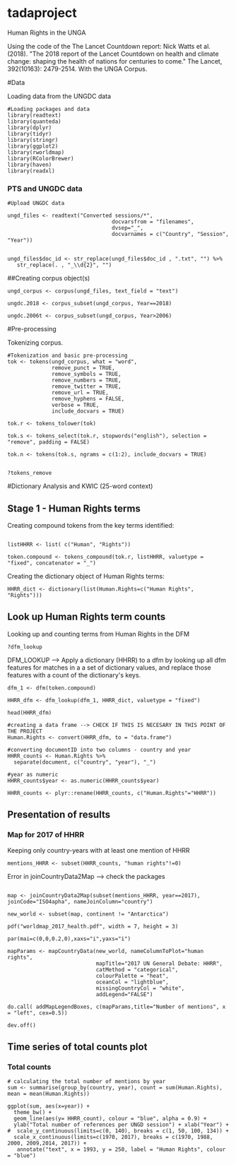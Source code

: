 # tadaproject
Human Rights in the UNGA

Using the code of the  The Lancet Countdown report: Nick Watts et al. (2018). "The 2018 report of the Lancet Countdown on health and climate change: shaping the health of nations for centuries to come." The Lancet, 392(10163): 2479-2514. With the UNGA Corpus.

#Data

Loading data from the UNGDC data


```{r message=FALSE}
#Loading packages and data
library(readtext)
library(quanteda)
library(dplyr)
library(tidyr)
library(stringr)
library(ggplot2)
library(rworldmap)
library(RColorBrewer)
library(haven)
library(readxl)
```

### PTS and UNGDC data
```{r}
#Upload UNGDC data

ungd_files <- readtext("Converted sessions/*", 
                                 docvarsfrom = "filenames", 
                                 dvsep="_", 
                                 docvarnames = c("Country", "Session", "Year"))


ungd_files$doc_id <- str_replace(ungd_files$doc_id , ".txt", "") %>%
   str_replace(. , "_\\d{2}", "")

```


##Creating corpus object(s)
```{r}
ungd_corpus <- corpus(ungd_files, text_field = "text") 

ungdc.2018 <- corpus_subset(ungd_corpus, Year==2018)

ungdc.2006t <- corpus_subset(ungd_corpus, Year>2006)
```


#Pre-processing

Tokenizing corpus.

```{r}
#Tokenization and basic pre-processing
tok <- tokens(ungd_corpus, what = "word",
              remove_punct = TRUE,
              remove_symbols = TRUE,
              remove_numbers = TRUE,
              remove_twitter = TRUE,
              remove_url = TRUE,
              remove_hyphens = FALSE,
              verbose = TRUE, 
              include_docvars = TRUE)
```

```{r}
tok.r <- tokens_tolower(tok)

tok.s <- tokens_select(tok.r, stopwords("english"), selection = "remove", padding = FALSE)

tok.n <- tokens(tok.s, ngrams = c(1:2), include_docvars = TRUE) 
 
```

```{r}
?tokens_remove
```


#Dictionary Analysis and KWIC (25-word context)

## Stage 1 - Human Rights terms

Creating compound tokens from the key terms identified:
 
```{r}

listHHRR <- list( c("Human", "Rights")) 
```
 

```{r}
token.compound <- tokens_compound(tok.r, listHHRR, valuetype = "fixed", concatenator = "_")
```

Creating the dictionary object of Human Rights terms:

```{r}
HHRR_dict <- dictionary(list(Human.Rights=c("Human Rights", "Rights")))
```

## Look up Human Rights term counts

Looking up and counting terms from Human Rights in the DFM

```{r}
?dfm_lookup
```

DFM_LOOKUP --> Apply a dictionary (HHRR) to a dfm by looking up all dfm features for matches in a a set of dictionary values, and replace those features with a count of the dictionary's keys.

```{r}
dfm_1 <- dfm(token.compound)

HHRR_dfm <- dfm_lookup(dfm_1, HHRR_dict, valuetype = "fixed")
```

```{r}
head(HHRR_dfm)
```


```{r}
#creating a data frame --> CHECK IF THIS IS NECESARY IN THIS POINT OF THE PROJECT
Human.Rights <- convert(HHRR_dfm, to = "data.frame")

#converting documentID into two columns - country and year
HHRR_counts <- Human.Rights %>%
  separate(document, c("country", "year"), "_")

#year as numeric
HHRR_counts$year <- as.numeric(HHRR_counts$year)

HHRR_counts <- plyr::rename(HHRR_counts, c("Human.Rights"="HHRR"))
```

## Presentation of results

### Map for 2017 of HHRR

Keeping only country-years with at least one mention of HHRR


```{r}
mentions_HHRR <- subset(HHRR_counts, "human rights"!=0)
```

Error in joinCountryData2Map --> check the packages

```{r}

map <- joinCountryData2Map(subset(mentions_HHRR, year==2017), joinCode="ISO4apha", nameJoinColumn="country")

new_world <- subset(map, continent != "Antarctica")

pdf("worldmap_2017_health.pdf", width = 7, height = 3)

par(mai=c(0,0,0.2,0),xaxs="i",yaxs="i")

mapParams <- mapCountryData(new_world, nameColumnToPlot="human rights", 
                            mapTitle="2017 UN General Debate: HHRR", 
                            catMethod = "categorical", 
                            colourPalette = "heat", 
                            oceanCol = "lightblue", 
                            missingCountryCol = "white", 
                            addLegend="FALSE")

do.call( addMapLegendBoxes, c(mapParams,title="Number of mentions", x = "left", cex=0.5))

dev.off()
```

## Time series of total counts plot

### Total counts

```{r}
# calculating the total number of mentions by year
sum <- summarise(group_by(country, year), count = sum(Human.Rights), mean = mean(Human.Rights))

ggplot(sum, aes(x=year)) +
  theme_bw() +
  geom_line(aes(y= HHRR_count), colour = "blue", alpha = 0.9) +
  ylab("Total number of references per UNGD session") + xlab("Year") + 
#  scale_y_continuous(limits=c(0, 140), breaks = c(1, 50, 100, 134)) +
  scale_x_continuous(limits=c(1970, 2017), breaks = c(1970, 1988, 2000, 2009,2014, 2017)) +
   annotate("text", x = 1993, y = 250, label = "Human Rights", colour = "blue")

```
